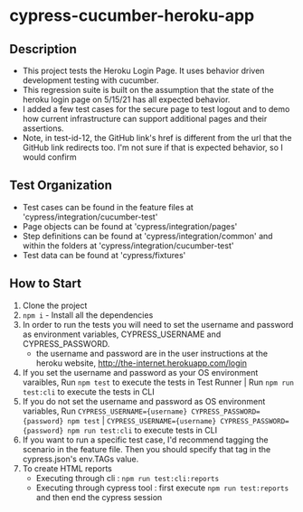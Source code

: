 # cypress-cucumber-heroku-app

## Description
* This project tests the Heroku Login Page.  It uses behavior driven development testing with cucumber.  
* This regression suite is built on the assumption that the state of the heroku login page on 5/15/21 has all expected behavior.  
* I added a few test cases for the secure page to test logout and to demo how current infrastructure can support additional pages and their assertions.
* Note, in test-id-12, the GitHub link's href is different from the url that the GitHub link redirects too.  I'm not sure if that is expected behavior, so I would confirm

## Test Organization
*  Test cases can be found in the feature files at 'cypress/integration/cucumber-test'
*  Page objects can be found at 'cypress/integration/pages'
*  Step definitions can be found at 'cypress/integration/common' and within the folders at 'cypress/integration/cucumber-test'
*  Test data can be found at 'cypress/fixtures'

## How to Start
1. Clone the project
2. `npm i` - Install all the dependencies
3. In order to run the tests you will need to set the username and password as environment variables, CYPRESS_USERNAME and CYPRESS_PASSWORD.
    * the username and password are in the user instructions at the heroku website, http://the-internet.herokuapp.com/login
4. If you set the username and password as your OS environment varaibles, Run `npm test` to execute the tests in Test Runner | Run `npm run test:cli` to execute the tests in CLI
5. If you do not set the username and password as OS environment variables, Run `CYPRESS_USERNAME={username} CYPRESS_PASSWORD={password} npm test` | `CYPRESS_USERNAME={username} CYPRESS_PASSWORD={password} npm run test:cli` to execute tests in CLI
5. If you want to run a specific test case, I'd recommend tagging the scenario in the feature file. Then you should specify that tag in the cypress.json's env.TAGs value.
6. To create HTML reports 
    * Executing through cli : `npm run test:cli:reports`
    * Executing through cypress tool : first execute `npm run test:reports` and then end the cypress session

